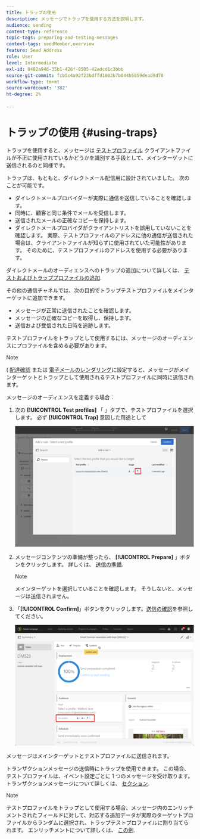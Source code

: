 ```yaml
---
title: トラップの使用
description: メッセージでトラップを使用する方法を説明します。
audience: sending
content-type: reference
topic-tags: preparing-and-testing-messages
context-tags: seedMember,overview
feature: Seed Address
role: User
level: Intermediate
exl-id: 0482a946-35b1-426f-8505-42adcd1c3bbb
source-git-commit: fcb5c4a92f23bdffd1082b7b044b5859dead9d70
workflow-type: tm+mt
source-wordcount: '382'
ht-degree: 2%

---
```


# トラップの使用 {#using-traps}

トラップを使用すると、メッセージは [テストプロファイル](../../audiences/using/managing-test-profiles.md) クライアントファイルが不正に使用されているかどうかを識別する手段として、メインターゲットに送信されるのと同様です。

トラップは、もともと、ダイレクトメール配信用に設計されていました。 次のことが可能です。

* ダイレクトメールプロバイダーが実際に通信を送信していることを確認します。
* 同時に、顧客と同じ条件でメールを受信します。
* 送信されたメールの正確なコピーを保持します。
* ダイレクトメールプロバイダがクライアントリストを誤用していないことを確認します。 実際、テストプロファイルのアドレスに他の通信が送信された場合は、クライアントファイルが知らずに使用されていた可能性があります。 そのために、テストプロファイルのアドレスを使用する必要があります。

ダイレクトメールのオーディエンスへのトラップの追加について詳しくは、 [テストおよびトラッププロファイルの追加](../../channels/using/defining-the-direct-mail-audience.md#adding-test-and-trap-profiles).

その他の通信チャネルでは、次の目的でトラップテストプロファイルをメインターゲットに追加できます。

* メッセージが正常に送信されたことを確認します。
* メッセージの正確なコピーを取得し、保持します。
* 送信および受信された日時を追跡します。

テストプロファイルをトラップとして使用するには、メッセージのオーディエンスにプロファイルを含める必要があります。

>[!NOTE]
>
>( [配達確認](../../sending/using/sending-proofs.md) または [電子メールのレンダリング](../../sending/using/email-rendering.md)に設定すると、メッセージがメインターゲットとトラップとして使用されるテストプロファイルに同時に送信されます。

メッセージのオーディエンスを定義する場合：

1. 次の **[!UICONTROL Test profiles]** 「 」タブで、テストプロファイルを選択します。 必ず **[!UICONTROL Trap]** 意図した用途として

   ![](assets/trap_select.png)

1. メッセージコンテンツの準備が整ったら、 **[!UICONTROL Prepare]** 」ボタンをクリックします。 詳しくは、 [送信の準備](../../sending/using/preparing-the-send.md).
   >[!NOTE]
   >
   >メインターゲットを選択していることを確認します。 そうしないと、メッセージは送信されません。

1. 「**[!UICONTROL Confirm]**」ボタンをクリックします。[送信の確認](../../sending/using/confirming-the-send.md)を参照してください。

   ![](assets/trap_confirm.png)

メッセージはメインターゲットとテストプロファイルに送信されます。

トランザクションメッセージの送信時にトラップを使用できます。 この場合、テストプロファイルは、イベント設定ごとに 1 つのメッセージを受け取ります。 トランザクションメッセージについて詳しくは、 [セクション](../../channels/using/getting-started-with-transactional-msg.md).

>[!NOTE]
>
>テストプロファイルをトラップとして使用する場合、メッセージ内のエンリッチメントされたフィールドに対して、対応する追加データが実際のターゲットプロファイルからランダムに選択され、トラップテストプロファイルに割り当てられます。 エンリッチメントについて詳しくは、 [この例](../../automating/using/enriching-profile-data-file.md).
